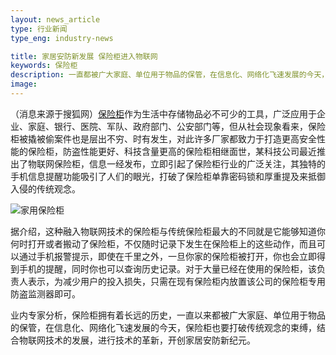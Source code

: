 ```yaml
---
layout: news_article
type: 行业新闻
type_eng: industry-news

title: 家居安防新发展 保险柜进入物联网
keywords: 保险柜
description: 一直都被广大家庭、单位用于物品的保管，在信息化、网络化飞速发展的今天，保险柜也要打破传统观念的束缚，结合物联网技术的发展，进行技术的革新。
image: 
---
```

（消息来源于搜狐网）[保险柜](http://www.qnnsafe.com/)作为生活中存储物品必不可少的工具，广泛应用于企业、家庭、银行、医院、军队、政府部门、公安部门等，但从社会现象看来，保险柜被撬被偷案件也是层出不穷、时有发生，对此许多厂家都致力于打造更高安全性能的保险柜，防盗性能更好、科技含量更高的保险柜相继面世，某科技公司最近推出了物联网保险柜，信息一经发布，立即引起了保险柜行业的广泛关注，其独特的手机信息提醒功能吸引了人们的眼光，打破了保险柜单靠密码锁和厚重提及来抵御入侵的传统观念。

![家用保险柜](http://www.qnnsafe.com/image-news/id032601.jpg)

据介绍，这种融入物联网技术的保险柜与传统保险柜最大的不同就是它能够知道你何时打开或者搬动了保险柜，不仅随时记录下发生在保险柜上的这些动作，而且可以通过手机报警提示，即使在千里之外，一旦你家的保险柜被打开，你也会立即得到手机的提醒，同时你也可以查询历史记录。对于大量已经在使用的保险柜，该负责人表示，为减少用户的投入损失，只需在现有保险柜内放置该公司的保险柜专用防盗监测器即可。

业内专家分析，保险柜拥有着长远的历史，一直以来都被广大家庭、单位用于物品的保管，在信息化、网络化飞速发展的今天，保险柜也要打破传统观念的束缚，结合物联网技术的发展，进行技术的革新，开创家居安防新纪元。
